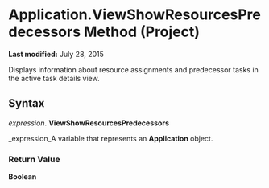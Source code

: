 
# Application.ViewShowResourcesPredecessors Method (Project)

 **Last modified:** July 28, 2015

Displays information about resource assignments and predecessor tasks in the active task details view.

## Syntax

 _expression_. **ViewShowResourcesPredecessors**

 _expression_A variable that represents an  **Application** object.


### Return Value

 **Boolean**

